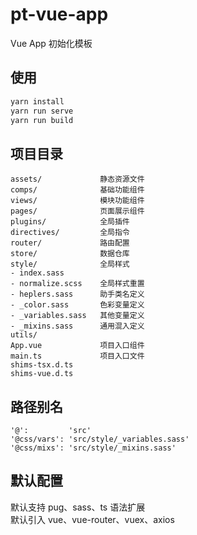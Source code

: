# pt-vue-app

Vue App 初始化模板

## 使用

```cmd
yarn install
yarn run serve
yarn run build
```

## 项目目录

```code
assets/             静态资源文件
comps/              基础功能组件
views/              模块功能组件
pages/              页面展示组件
plugins/            全局插件
directives/         全局指令
router/             路由配置
store/              数据仓库
style/              全局样式
- index.sass
- normalize.scss    全局样式重置
- heplers.sass      助手类名定义
- _color.sass       色彩变量定义
- _variables.sass   其他变量定义
- _mixins.sass      通用混入定义
utils/
App.vue             项目入口组件
main.ts             项目入口文件
shims-tsx.d.ts
shims-vue.d.ts
```

## 路径别名

```code
'@':         'src'
'@css/vars': 'src/style/_variables.sass'
'@css/mixs': 'src/style/_mixins.sass'
```

## 默认配置

默认支持 pug、sass、ts 语法扩展 <br>
默认引入 vue、vue-router、vuex、axios
